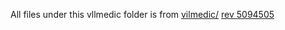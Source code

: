 All files under this vllmedic folder is from [vilmedic/](https://github.com/jbdel/vilmedic/tree/main/vilmedic/blocks/scorers) [rev 5094505](https://github.com/jbdel/vilmedic/commit/509450500c7c65ec57bf4aa4ced38ba3f06e8eec)

